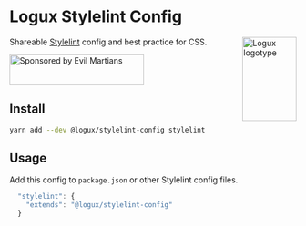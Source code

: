 # Logux Stylelint Config

<img align="right" width="95" height="148" title="Logux logotype"
     src="https://logux.io/branding/logotype.svg">

Shareable [Stylelint] config and best practice for CSS.

[Stylelint]: https://stylelint.io/
[Logux]: https://logux.io/

<a href="https://evilmartians.com/?utm_source=logux-stylelint">
  <img src="https://evilmartians.com/badges/sponsored-by-evil-martians.svg"
       alt="Sponsored by Evil Martians" width="236" height="54">
</a>


## Install

```sh
yarn add --dev @logux/stylelint-config stylelint
```


## Usage

Add this config to `package.json` or other Stylelint config files.

```js
  "stylelint": {
    "extends": "@logux/stylelint-config"
  }
```
